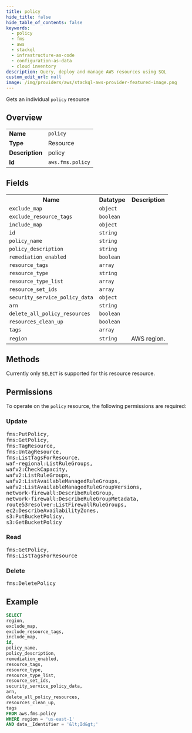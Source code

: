 ```yaml
---
title: policy
hide_title: false
hide_table_of_contents: false
keywords:
  - policy
  - fms
  - aws
  - stackql
  - infrastructure-as-code
  - configuration-as-data
  - cloud inventory
description: Query, deploy and manage AWS resources using SQL
custom_edit_url: null
image: /img/providers/aws/stackql-aws-provider-featured-image.png
---
```

Gets an individual <code>policy</code> resource

## Overview
<table><tbody>
<tr><td><b>Name</b></td><td><code>policy</code></td></tr>
<tr><td><b>Type</b></td><td>Resource</td></tr>
<tr><td><b>Description</b></td><td>policy</td></tr>
<tr><td><b>Id</b></td><td><code>aws.fms.policy</code></td></tr>
</tbody></table>

## Fields
<table><tbody>
<tr><th>Name</th><th>Datatype</th><th>Description</th></tr>
<tr><td><code>exclude_map</code></td><td><code>object</code></td><td></td></tr>
<tr><td><code>exclude_resource_tags</code></td><td><code>boolean</code></td><td></td></tr>
<tr><td><code>include_map</code></td><td><code>object</code></td><td></td></tr>
<tr><td><code>id</code></td><td><code>string</code></td><td></td></tr>
<tr><td><code>policy_name</code></td><td><code>string</code></td><td></td></tr>
<tr><td><code>policy_description</code></td><td><code>string</code></td><td></td></tr>
<tr><td><code>remediation_enabled</code></td><td><code>boolean</code></td><td></td></tr>
<tr><td><code>resource_tags</code></td><td><code>array</code></td><td></td></tr>
<tr><td><code>resource_type</code></td><td><code>string</code></td><td></td></tr>
<tr><td><code>resource_type_list</code></td><td><code>array</code></td><td></td></tr>
<tr><td><code>resource_set_ids</code></td><td><code>array</code></td><td></td></tr>
<tr><td><code>security_service_policy_data</code></td><td><code>object</code></td><td></td></tr>
<tr><td><code>arn</code></td><td><code>string</code></td><td></td></tr>
<tr><td><code>delete_all_policy_resources</code></td><td><code>boolean</code></td><td></td></tr>
<tr><td><code>resources_clean_up</code></td><td><code>boolean</code></td><td></td></tr>
<tr><td><code>tags</code></td><td><code>array</code></td><td></td></tr>
<tr><td><code>region</code></td><td><code>string</code></td><td>AWS region.</td></tr>

</tbody></table>

## Methods
Currently only <code>SELECT</code> is supported for this resource resource.

## Permissions

To operate on the <code>policy</code> resource, the following permissions are required:

### Update
<pre>
fms:PutPolicy,
fms:GetPolicy,
fms:TagResource,
fms:UntagResource,
fms:ListTagsForResource,
waf-regional:ListRuleGroups,
wafv2:CheckCapacity,
wafv2:ListRuleGroups,
wafv2:ListAvailableManagedRuleGroups,
wafv2:ListAvailableManagedRuleGroupVersions,
network-firewall:DescribeRuleGroup,
network-firewall:DescribeRuleGroupMetadata,
route53resolver:ListFirewallRuleGroups,
ec2:DescribeAvailabilityZones,
s3:PutBucketPolicy,
s3:GetBucketPolicy</pre>

### Read
<pre>
fms:GetPolicy,
fms:ListTagsForResource</pre>

### Delete
<pre>
fms:DeletePolicy</pre>


## Example
```sql
SELECT
region,
exclude_map,
exclude_resource_tags,
include_map,
id,
policy_name,
policy_description,
remediation_enabled,
resource_tags,
resource_type,
resource_type_list,
resource_set_ids,
security_service_policy_data,
arn,
delete_all_policy_resources,
resources_clean_up,
tags
FROM aws.fms.policy
WHERE region = 'us-east-1'
AND data__Identifier = '&lt;Id&gt;'
```
